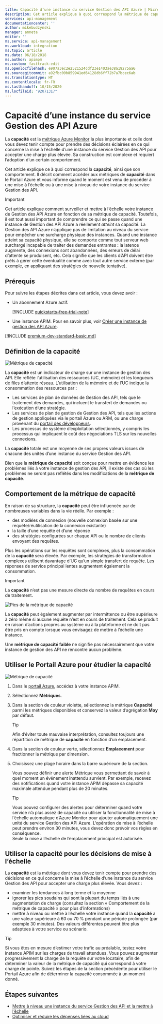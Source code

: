 ```yaml
---
title: Capacité d’une instance du service Gestion des API Azure | Microsoft Docs
description: Cet article explique à quoi correspond la métrique de capacité et comment prendre des décisions éclairées en ce qui concerne la mise à l’échelle d’une instance du service Gestion des API Azure.
services: api-management
documentationcenter: ''
author: mikebudzynski
manager: anneta
editor: ''
ms.service: api-management
ms.workload: integration
ms.topic: article
ms.date: 06/18/2018
ms.author: apimpm
ms.custom: fasttrack-edit
ms.openlocfilehash: e907a3ec2e2521524cdf23e1403ae38a19275aa6
ms.sourcegitcommit: a92fbc09b859941ed64128db6ff72b7a7bcec6ab
ms.translationtype: HT
ms.contentlocale: fr-FR
ms.lasthandoff: 10/15/2020
ms.locfileid: "92071317"
---
```

# <a name="capacity-of-an-azure-api-management-instance"></a>Capacité d’une instance du service Gestion des API Azure

La **capacité** est la [métrique Azure Monitor](api-management-howto-use-azure-monitor.md#view-metrics-of-your-apis) la plus importante et celle dont vous devez tenir compte pour prendre des décisions éclairées en ce qui concerne la mise à l’échelle d’une instance du service Gestion des API pour accepter une charge plus élevée. Sa construction est complexe et requiert l’adoption d’un certain comportement.

Cet article explique ce à quoi correspond la **capacité**, ainsi que son comportement. Il décrit comment accéder aux métriques de **capacité** dans le Portail Azure et vous informe quand le moment est venu de procéder à une mise à l’échelle ou à une mise à niveau de votre instance du service Gestion des API.

> [!IMPORTANT]
> Cet article explique comment surveiller et mettre à l’échelle votre instance de Gestion des API Azure en fonction de sa métrique de capacité. Toutefois, il est tout aussi important de comprendre ce qui se passe quand une instance de Gestion des API Azure a réellement *atteint* sa capacité. La Gestion des API Azure n’applique pas de limitation au niveau du service pour empêcher une surcharge physique des instances. Quand une instance atteint sa capacité physique, elle se comporte comme tout serveur web surchargé incapable de traiter des demandes entrantes : la latence augmente, des connexions sont abandonnées, des erreurs de délai d’attente se produisent, etc. Cela signifie que les clients d’API doivent être prêts à gérer cette éventualité comme avec tout autre service externe (par exemple, en appliquant des stratégies de nouvelle tentative).

## <a name="prerequisites"></a>Prérequis

Pour suivre les étapes décrites dans cet article, vous devez avoir :

+ Un abonnement Azure actif.

    [!INCLUDE [quickstarts-free-trial-note](../../includes/quickstarts-free-trial-note.md)]

+ Une instance APIM. Pour en savoir plus, voir [Créer une instance de gestion des API Azure](get-started-create-service-instance.md).

[!INCLUDE [premium-dev-standard-basic.md](../../includes/api-management-availability-premium-dev-standard-basic.md)]

## <a name="what-is-capacity"></a>Définition de la capacité

![Métrique de capacité](./media/api-management-capacity/capacity-ingredients.png)

La **capacité** est un indicateur de charge sur une instance de gestion des API. Elle reflète l’utilisation des ressources (UC, mémoire) et les longueurs de files d’attente réseau. L’utilisation de la mémoire et de l’UC indique la consommation des ressources par :

+ Les services de plan de données de Gestion des API, tels que le traitement des demandes, qui incluent le transfert de demandes ou l’exécution d’une stratégie.
+ Les services de plan de gestion de Gestion des API, tels que les actions de gestion appliquées via le portail Azure ou ARM, ou une charge provenant du [portail des développeurs](api-management-howto-developer-portal.md).
+ Les processus de système d’exploitation sélectionnés, y compris les processus qui impliquent le coût des négociations TLS sur les nouvelles connexions.

La **capacité** totale est une moyenne de ses propres valeurs issues de chacune des unités d’une instance du service Gestion des API.

Bien que la **métrique de capacité** soit conçue pour mettre en évidence les problèmes liés à votre instance de gestion des API, il existe des cas où les problèmes ne seront pas reflétés dans les modifications de la **métrique de capacité**.

## <a name="capacity-metric-behavior"></a>Comportement de la métrique de capacité

En raison de sa structure, la **capacité** peut être influencée par de nombreuses variables dans la vie réelle. Par exemple :

+ des modèles de connexion (nouvelle connexion basée sur une requête/réutilisation de la connexion existante)
+ la taille d’une requête et d’une réponse
+ des stratégies configurées sur chaque API ou le nombre de clients envoyant des requêtes.

Plus les opérations sur les requêtes sont complexes, plus la consommation de la **capacité** sera élevée. Par exemple, les stratégies de transformation complexes utilisent davantage d’UC qu’un simple transfert de requête. Les réponses de service principal lentes augmentent également la consommation.

> [!IMPORTANT]
> La **capacité** n’est pas une mesure directe du nombre de requêtes en cours de traitement.

![Pics de la métrique de capacité](./media/api-management-capacity/capacity-spikes.png)

La **capacité** peut également augmenter par intermittence ou être supérieure à zéro même si aucune requête n’est en cours de traitement. Cela se produit en raison d’actions propres au système ou à la plateforme et ne doit pas être pris en compte lorsque vous envisagez de mettre à l’échelle une instance.

Une **métrique de capacité faible** ne signifie pas nécessairement que votre instance de gestion des API ne rencontre aucun problème.
  
## <a name="use-the-azure-portal-to-examine-capacity"></a>Utiliser le Portail Azure pour étudier la capacité
  
![Métrique de capacité](./media/api-management-capacity/capacity-metric.png)  

1. Dans le [portail Azure](https://portal.azure.com/), accédez à votre instance APIM.
2. Sélectionnez **Métriques**.
3. Dans la section de couleur violette, sélectionnez la métrique **Capacité** parmi les métriques disponibles et conservez la valeur d’agrégation **Moy** par défaut.

    > [!TIP]
    > Afin d’éviter toute mauvaise interprétation, consultez toujours une répartition de métrique de **capacité** en fonction d’un emplacement.

4. Dans la section de couleur verte, sélectionnez **Emplacement** pour fractionner la métrique par dimension.
5. Choisissez une plage horaire dans la barre supérieure de la section.

    Vous pouvez définir une alerte Métrique vous permettant de savoir à quel moment un événement inattendu survient. Par exemple, recevez des notifications quand votre instance APIM dépasse sa capacité maximale attendue pendant plus de 20 minutes.

    >[!TIP]
    > Vous pouvez configurer des alertes pour déterminer quand votre service n’a plus assez de capacité ou utiliser la fonctionnalité de mise à l’échelle automatique d’Azure Monitor pour ajouter automatiquement une unité du service Gestion des API Azure. L’opération de mise à l’échelle peut prendre environ 30 minutes, vous devez donc prévoir vos règles en conséquence.  
    > Seule la mise à l’échelle de l’emplacement principal est autorisée.

## <a name="use-capacity-for-scaling-decisions"></a>Utiliser la capacité pour les décisions de mise à l’échelle

La **capacité** est la métrique dont vous devez tenir compte pour prendre des décisions en ce qui concerne la mise à l’échelle d’une instance du service Gestion des API pour accepter une charge plus élevée. Vous devez :

+ examiner les tendances à long terme et la moyenne
+ ignorer les pics soudains qui sont la plupart du temps liés à une augmentation de charge (consultez la section « Comportement de la métrique de capacité » pour plus d’informations)
+ mettre à niveau ou mettre à l’échelle votre instance quand la **capacité** a une valeur supérieure à 60 ou 70 % pendant une période prolongée (par exemple 30 minutes). Des valeurs différentes peuvent être plus adaptées à votre service ou scénario.

>[!TIP]  
> Si vous êtes en mesure d’estimer votre trafic au préalable, testez votre instance APIM sur les charges de travail attendues. Vous pouvez augmenter progressivement la charge de la requête sur votre locataire, afin de déterminer la valeur de la métrique de capacité qui correspond à votre charge de pointe. Suivez les étapes de la section précédente pour utiliser le Portail Azure afin de déterminer la capacité consommée à un moment donné.

## <a name="next-steps"></a>Étapes suivantes

- [Mettre à niveau une instance du service Gestion des API et la mettre à l’échelle](upgrade-and-scale.md)
- [Optimiser et réduire les dépenses liées au cloud](../cost-management-billing/costs/quick-acm-cost-analysis.md?WT.mc_id=costmanagementcontent_docsacmhorizontal_-inproduct-learn)